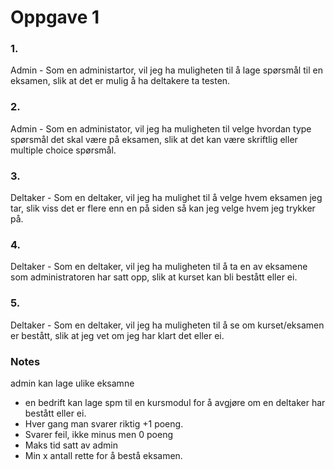 


# Oppgave 1
### 1.
Admin - Som en administartor, vil jeg ha muligheten til å lage spørsmål til en eksamen, slik at det er mulig å ha deltakere ta testen.
### 2.
Admin - Som en administator, vil jeg ha muligheten til velge hvordan type spørsmål det skal være på eksamen, slik at det kan være skriftlig eller multiple choice spørsmål.
### 3.
Deltaker - Som en deltaker, vil jeg ha mulighet til å velge hvem eksamen jeg tar, slik viss det er flere enn en på siden så kan jeg velge hvem jeg trykker på.
### 4.
Deltaker - Som en deltaker, vil jeg ha muligheten til å ta en av eksamene som administratoren har satt opp, slik at kurset kan bli bestått eller ei.
### 5.
Deltaker - Som en deltaker, vil jeg ha muligheten til å se om kurset/eksamen er bestått, slik at jeg vet om jeg har klart det eller ei.

### Notes
admin kan lage ulike eksamne
- en bedrift kan lage spm til en kursmodul for å avgjøre om en deltaker har bestått eller ei.
- Hver gang man svarer riktig +1 poeng. 
- Svarer feil, ikke minus men 0 poeng
- Maks tid satt av admin
- Min x antall rette for å bestå eksamen.



